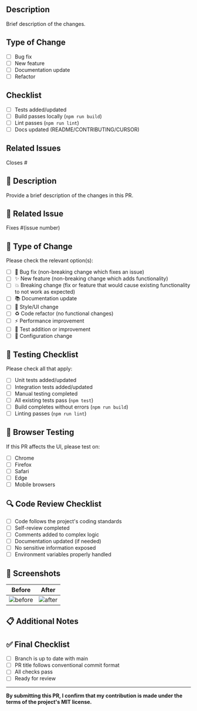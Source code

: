 ## Description
Brief description of the changes.

## Type of Change
- [ ] Bug fix
- [ ] New feature
- [ ] Documentation update
- [ ] Refactor

## Checklist
- [ ] Tests added/updated
- [ ] Build passes locally (`npm run build`)
- [ ] Lint passes (`npm run lint`)
- [ ] Docs updated (README/CONTRIBUTING/CURSOR)

## Related Issues
Closes #
## 📝 Description

Provide a brief description of the changes in this PR.

<!-- 
Please include:
- What changed and why
- Which issue this PR addresses (if applicable)
- Any important implementation details
-->

## 🔗 Related Issue

<!-- If this PR addresses an issue, link it here -->
Fixes #(issue number)

## 🧪 Type of Change

Please check the relevant option(s):

- [ ] 🐛 Bug fix (non-breaking change which fixes an issue)
- [ ] ✨ New feature (non-breaking change which adds functionality)
- [ ] 💥 Breaking change (fix or feature that would cause existing functionality to not work as expected)
- [ ] 📚 Documentation update
- [ ] 🎨 Style/UI change
- [ ] ♻️ Code refactor (no functional changes)
- [ ] ⚡ Performance improvement
- [ ] 🧪 Test addition or improvement
- [ ] 🔧 Configuration change

## 🧪 Testing Checklist

Please check all that apply:

- [ ] Unit tests added/updated
- [ ] Integration tests added/updated
- [ ] Manual testing completed
- [ ] All existing tests pass (`npm test`)
- [ ] Build completes without errors (`npm run build`)
- [ ] Linting passes (`npm run lint`)

## 📱 Browser Testing

If this PR affects the UI, please test on:

- [ ] Chrome
- [ ] Firefox
- [ ] Safari
- [ ] Edge
- [ ] Mobile browsers

## 🔍 Code Review Checklist

- [ ] Code follows the project's coding standards
- [ ] Self-review completed
- [ ] Comments added to complex logic
- [ ] Documentation updated (if needed)
- [ ] No sensitive information exposed
- [ ] Environment variables properly handled

## 📸 Screenshots

<!-- If this PR includes UI changes, please include before/after screenshots -->

| Before | After |
| ------ | ----- |
| ![before](url) | ![after](url) |

## 📋 Additional Notes

<!-- Any additional information, context, or concerns -->

## ✅ Final Checklist

- [ ] Branch is up to date with main
- [ ] PR title follows conventional commit format
- [ ] All checks pass
- [ ] Ready for review

---

**By submitting this PR, I confirm that my contribution is made under the terms of the project's MIT license.** 